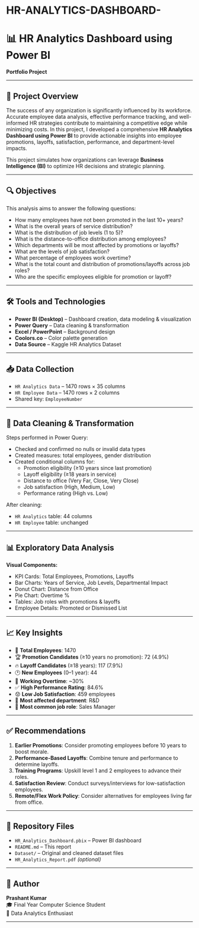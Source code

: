 # HR-ANALYTICS-DASHBOARD-
# 📊 HR Analytics Dashboard using Power BI  
**Portfolio Project**

---

## 🧩 Project Overview

The success of any organization is significantly influenced by its workforce. Accurate employee data analysis, effective performance tracking, and well-informed HR strategies contribute to maintaining a competitive edge while minimizing costs. In this project, I developed a comprehensive **HR Analytics Dashboard using Power BI** to provide actionable insights into employee promotions, layoffs, satisfaction, performance, and department-level impacts.

This project simulates how organizations can leverage **Business Intelligence (BI)** to optimize HR decisions and strategic planning.

---

## 🔍 Objectives

This analysis aims to answer the following questions:

- How many employees have not been promoted in the last 10+ years?
- What is the overall years of service distribution?
- What is the distribution of job levels (1 to 5)?
- What is the distance-to-office distribution among employees?
- Which departments will be most affected by promotions or layoffs?
- What are the levels of job satisfaction?
- What percentage of employees work overtime?
- What is the total count and distribution of promotions/layoffs across job roles?
- Who are the specific employees eligible for promotion or layoff?

---

## 🛠️ Tools and Technologies

- **Power BI (Desktop)** – Dashboard creation, data modeling & visualization
- **Power Query** – Data cleaning & transformation
- **Excel / PowerPoint** – Background design
- **Coolors.co** – Color palette generation
- **Data Source** – Kaggle HR Analytics Dataset

---

## 📥 Data Collection

- `HR Analytics Data` – 1470 rows × 35 columns  
- `HR Employee Data` – 1470 rows × 2 columns  
- Shared key: `EmployeeNumber`

---

## 🧹 Data Cleaning & Transformation

Steps performed in Power Query:

- Checked and confirmed no nulls or invalid data types
- Created measures: total employees, gender distribution
- Created conditional columns for:
  - Promotion eligibility (≥10 years since last promotion)
  - Layoff eligibility (≥18 years in service)
  - Distance to office (Very Far, Close, Very Close)
  - Job satisfaction (High, Medium, Low)
  - Performance rating (High vs. Low)

After cleaning:
- `HR Analytics` table: 44 columns  
- `HR Employee` table: unchanged

---

## 📊 Exploratory Data Analysis

**Visual Components:**

- KPI Cards: Total Employees, Promotions, Layoffs
- Bar Charts: Years of Service, Job Levels, Departmental Impact
- Donut Chart: Distance from Office
- Pie Chart: Overtime %
- Tables: Job roles with promotions & layoffs
- Employee Details: Promoted or Dismissed List

---

## 📈 Key Insights

- 👥 **Total Employees**: 1470  
- 🏆 **Promotion Candidates** (≥10 years no promotion): 72 (4.9%)  
- 🔥 **Layoff Candidates** (≥18 years): 117 (7.9%)  
- 🕐 **New Employees** (0–1 year): 44  
- 🚶 **Working Overtime**: ~30%  
- ✅ **High Performance Rating**: 84.6%  
- 😟 **Low Job Satisfaction**: 459 employees  
- 🧪 **Most affected department**: R&D  
- 💼 **Most common job role**: Sales Manager

---

## ✅ Recommendations

1. **Earlier Promotions**: Consider promoting employees before 10 years to boost morale.
2. **Performance-Based Layoffs**: Combine tenure and performance to determine layoffs.
3. **Training Programs**: Upskill level 1 and 2 employees to advance their roles.
4. **Satisfaction Review**: Conduct surveys/interviews for low-satisfaction employees.
5. **Remote/Flex Work Policy**: Consider alternatives for employees living far from office.

---

## 📎 Repository Files

- `HR_Analytics_Dashboard.pbix` – Power BI dashboard
- `README.md` – This report
- `Dataset/` – Original and cleaned dataset files
- `HR_Analytics_Report.pdf` *(optional)*

---

## 👤 Author

**Prashant Kumar**  
🎓 Final Year Computer Science Student  
💼 Data Analytics Enthusiast  


---

